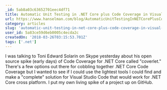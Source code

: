 ```yaml
---
_id: 5ab8a03c63652701eec4df71
title: Automatic Unit Testing in .NET Core plus Code Coverage in Visual Studio Code
url: https://www.hanselman.com/blog/AutomaticUnitTestingInNETCorePlusCodeCoverageInVisualStudioCode.aspx
category: articles
slug: 'automatic-unit-testing-in-net-core-plus-code-coverage-in-visual-studio-code'
user_id: 5a83ce59d6eb0005c4ecda2c
createdOn: '2018-03-26T03:15:53.701Z'
tags: ['.net']
---
```


I was talking to Toni Edward Solarin on Skype yesterday about his open source spike (early days) of Code Coverage for .NET Core called "coverlet." There's a few options out there for cobbling together .NET Core Code Coverage but I wanted to see if I could use the lightest tools I could find and make a "complete" solution for Visual Studio Code that would work for .NET Core cross platform. I put my own living spike of a project up on GitHub.
